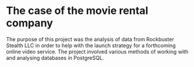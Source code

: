 # The case of the movie rental company

The purpose of this project was the analysis of data from Rockbuster Stealth LLC in order to help with the launch strategy for a forthcoming online video service. The project involved various methods of working with and analysing databases in PostgreSQL.
